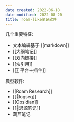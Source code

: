 ```yaml
---
date created: 2022-06-18
date modified: 2022-08-20
title: roam-like笔记软件
---
```


几个重要特征:

- 文本编辑基于 [[markdown]]
- [[大纲笔记]]
- [[双向链接]]
- [[块引用]]
- [[∑ 平台＋插件]]

典型软件:

- [[Roam Research]]
- [[🤖logseq]]
- [[Obsidian]]
- [[🤖思源笔记]]
- 葫芦笔记
